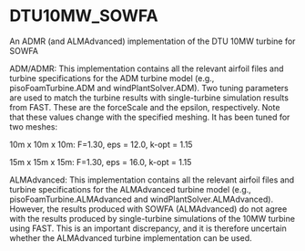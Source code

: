 # DTU10MW_SOWFA
An ADMR (and ALMAdvanced) implementation of the DTU 10MW turbine for SOWFA

ADM/ADMR:
This implementation contains all the relevant airfoil files and turbine specifications for the ADM turbine model (e.g., pisoFoamTurbine.ADM and windPlantSolver.ADM). Two tuning parameters are used to match the turbine results with single-turbine simulation results from FAST. These are the forceScale and the epsilon, respectively. Note that these values change with the specified meshing. It has been tuned for two meshes:

10m x 10m x 10m: F=1.30, eps = 12.0, k-opt = 1.15

15m x 15m x 15m: F=1.30, eps = 16.0, k-opt = 1.15



ALMAdvanced:
This implementation contains all the relevant airfoil files and turbine specifications for the ALMAdvanced turbine model (e.g., pisoFoamTurbine.ALMAdvanced and windPlantSolver.ALMAdvanced). However, the results produced with SOWFA (ALMAdvanced) do not agree with the results produced by single-turbine simulations of the 10MW turbine using FAST. This is an important discrepancy, and it is therefore uncertain whether the ALMAdvanced turbine implementation can be used.
